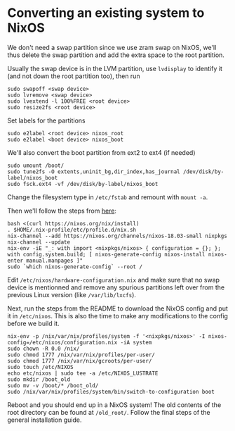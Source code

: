 # Converting an existing system to NixOS

We don't need a swap partition since we use zram swap on NixOS, we'll thus delete the swap partition and add the extra space to the root partition.

Usually the swap device is in the LVM partition, use `lvdisplay` to identify it (and not down the root partition too), then run

```
sudo swapoff <swap device>
sudo lvremove <swap device>
sudo lvextend -l 100%FREE <root device>
sudo resize2fs <root device>
```
Set labels for the partitions
```
sudo e2label <root device> nixos_root
sudo e2label <boot device> nixos_boot
```
We'll also convert the boot partition from ext2 to ext4 (if needed)
```
sudo umount /boot/
sudo tune2fs -O extents,uninit_bg,dir_index,has_journal /dev/disk/by-label/nixos_boot
sudo fsck.ext4 -vf /dev/disk/by-label/nixos_boot
```

Change the filesystem type in `/etc/fstab` and remount with `mount -a`.

Then we'll follow the steps from [here](https://nixos.org/nixos/manual/index.html#sec-installing-from-other-distro):

```
bash <(curl https://nixos.org/nix/install)
. $HOME/.nix-profile/etc/profile.d/nix.sh
nix-channel --add https://nixos.org/channels/nixos-18.03-small nixpkgs
nix-channel --update
nix-env -iE "_: with import <nixpkgs/nixos> { configuration = {}; }; with config.system.build; [ nixos-generate-config nixos-install nixos-enter manual.manpages ]"
sudo `which nixos-generate-config` --root /
```

Edit `/etc/nixos/hardware-configuration.nix` and make sure that no swap device is mentionned and remove any spurious partitions left over from the previous Linux version (like `/var/lib/lxcfs`).

Next, run the steps from the README to download the NixOS config and put it in `/etc/nixos`. This is also the time to make any modifications to the config before we build it.

```
nix-env -p /nix/var/nix/profiles/system -f '<nixpkgs/nixos>' -I nixos-config=/etc/nixos/configuration.nix -iA system
sudo chown -R 0.0 /nix/
sudo chmod 1777 /nix/var/nix/profiles/per-user/
sudo chmod 1777 /nix/var/nix/gcroots/per-user/
sudo touch /etc/NIXOS
echo etc/nixos | sudo tee -a /etc/NIXOS_LUSTRATE
sudo mkdir /boot_old
sudo mv -v /boot/* /boot_old/
sudo /nix/var/nix/profiles/system/bin/switch-to-configuration boot
```

Reboot and you should end up in a NixOS system! The old contents of the root directory can be found at `/old_root/`.
Follow the final steps of the general installation guide.
